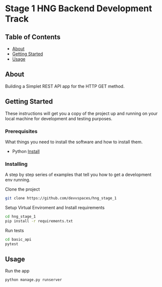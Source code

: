 # Stage 1 HNG Backend Development Track

## Table of Contents

- [About](#about)
- [Getting Started](#getting_started)
- [Usage](#usage)

## About <a name = "about"></a>

Building a Simplet REST API app for the HTTP GET method.

## Getting Started <a name = "getting_started"></a>

These instructions will get you a copy of the project up and running on your local machine for development and testing purposes.

### Prerequisites

What things you need to install the software and how to install them.

- Python [Install](https://www.python.org/downloads/)

### Installing

A step by step series of examples that tell you how to get a development env running.

Clone the project

```bash
git clone https://github.com/devvspaces/hng_stage_1
```

Setup Virtual Enviroment and Install requirements

```bash
cd hng_stage_1
pip install -r requirements.txt
```

Run tests

```bash
cd basic_api
pytest
```


## Usage <a name = "usage"></a>

Run the app

```bash
python manage.py runserver
```
